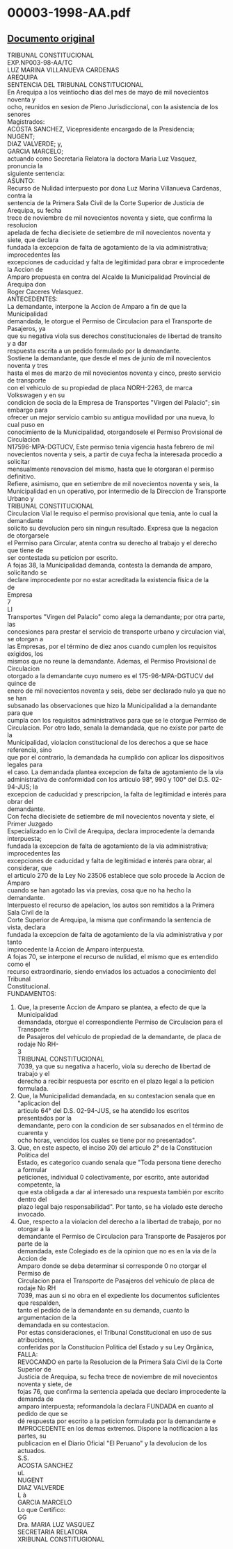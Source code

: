
00003-1998-AA.pdf
=================
  
[Documento original](https://tc.gob.pe/jurisprudencia/1998/00003-1998-AA.pdf)  
---  
TRIBUNAL CONSTITUCIONAL  
EXP.NP003-98-AA/TC  
LUZ MARINA VILLANUEVA CARDENAS  
AREQUIPA  
SENTENCIA DEL TRIBUNAL CONSTITUCIONAL  
En Arequipa a los veintiocho dias del mes de mayo de mil novecientos noventa y  
ocho, reunidos en sesion de Pleno Jurisdiccional, con la asistencia de los senores  
Magistrados:  
ACOSTA SANCHEZ, Vicepresidente encargado de la Presidencia;  
NUGENT;  
DIAZ VALVERDE; y,  
GARCIA MARCELO;  
actuando como Secretaria Relatora la doctora Maria Luz Vasquez, pronuncia la  
siguiente sentencia:  
ASUNTO:  
Recurso de Nulidad interpuesto por dona Luz Marina Villanueva Cardenas, contra la  
sentencia de la Primera Sala Civil de la Corte Superior de Justicia de Arequipa, su fecha  
trece de noviembre de mil novecientos noventa y siete, que confirma la resolucion  
apelada de fecha diecisiete de setiembre de mil novecientos noventa y siete, que declara  
fundada la excepcion de falta de agotamiento de la via administrativa; improcedentes las  
excepciones de caducidad y falta de legitimidad para obrar e improcedente la Accion de  
Amparo propuesta en contra del Alcalde la Municipalidad Provincial de Arequipa don  
Roger Caceres Velasquez.  
ANTECEDENTES:  
La demandante, interpone la Accion de Amparo a fin de que la Municipalidad  
demandada, le otorgue el Permiso de Circulacion para el Transporte de Pasajeros, ya  
que su negativa viola sus derechos constitucionales de libertad de transito y a dar  
respuesta escrita a un pedido formulado por la demandante.  
Sostiene la demandante, que desde el mes de junio de mil novecientos noventa y tres  
hasta el mes de marzo de mil novecientos noventa y cinco, presto servicio de transporte  
con el vehiculo de su propiedad de placa NORH-2263, de marca Volkswagen y en su  
condicion de socia de la Empresa de Transportes "Virgen del Palacio"; sin embargo para  
ofrecer un mejor servicio cambio su antigua movilidad por una nueva, lo cual puso en  
conocimiento de la Municipalidad, otorgandosele el Permiso Provisional de Circulacion  
N17596-MPA-DGTUCV, Este permiso tenia vigencia hasta febrero de mil  
novecientos noventa y seis, a partir de cuya fecha la interesada procedio a solicitar  
mensualmente renovacion del mismo, hasta que le otorgaran el permiso definitivo.  
Refiere, asimismo, que en setiembre de mil novecientos noventa y seis, la  
Municipalidad en un operativo, por intermedio de la Direccion de Transporte Urbano y  
TRIBUNAL CONSTITUCIONAL  
Circulacion Vial le requiso el permiso provisional que tenia, ante lo cual la demandante  
solicito su devolucion pero sin ningun resultado. Expresa que la negacion de otorgarsele  
el Permiso para Circular, atenta contra su derecho al trabajo y el derecho que tiene de  
ser contestada su peticion por escrito.  
A fojas 38, la Municipalidad demanda, contesta la demanda de amparo, solicitando se  
declare improcedente por no estar acreditada la existencia fisica de la  
de  
Empresa  
7  
LI  
Transportes "Virgen del Palacio" como alega la demandante; por otra parte, las  
concesiones para prestar el servicio de transporte urbano y circulacion vial, se otorgan a  
las Empresas, por el término de diez anos cuando cumplen los requisitos exigidos, los  
mismos que no reune la demandante. Ademas, el Permiso Provisional de Circulacion  
otorgado a la demandante cuyo numero es el 175-96-MPA-DGTUCV del quince de  
enero de mil novecientos noventa y seis, debe ser declarado nulo ya que no se han  
subsanado las observaciones que hizo la Municipalidad a la demandante para que  
cumpla con los requisitos administrativos para que se le otorgue Permiso de  
Circulacion. Por otro lado, senala la demandada, que no existe por parte de la  
Municipalidad, violacion constitucional de los derechos a que se hace referencia, sino  
que por el contrario, la demandada ha cumplido con aplicar los dispositivos legales para  
el caso. La demandada plantea excepcion de falta de agotamiento de la via  
administrativa de conformidad con los articulo 98°, 990 y 100° del D.S. 02-94-JUS; la  
excepcion de caducidad y prescripcion, la falta de legitimidad e interés para obrar del  
demandante.  
Con fecha diecisiete de setiembre de mil novecientos noventa y siete, el Primer Juzgado  
Especializado en lo Civil de Arequipa, declara improcedente la demanda interpuesta;  
fundada la excepcion de falta de agotamiento de la via administrativa; improcedentes las  
excepciones de caducidad y falta de legitimidad e interés para obrar, al considerar, que  
el articulo 270 de la Ley No 23506 establece que solo procede la Accion de Amparo  
cuando se han agotado las via previas, cosa que no ha hecho la demandante.  
Interpuesto el recurso de apelacion, los autos son remitidos a la Primera Sala Civil de la  
Corte Superior de Arequipa, la misma que confirmando la sentencia de vista, declara  
fundada la excepcion de falta de agotamiento de la via administrativa y por tanto  
improcedente la Accion de Amparo interpuesta.  
A fojas 70, se interpone el recurso de nulidad, el mismo que es entendido como el  
recurso extraordinario, siendo enviados los actuados a conocimiento del Tribunal  
Constitucional.  
FUNDAMENTOS:  
1. Que, la presente Accion de Amparo se plantea, a efecto de que la Municipalidad  
demandada, otorgue el correspondiente Permiso de Circulacion para el Transporte  
de Pasajeros del vehiculo de propiedad de la demandante, de placa de rodaje No RH-  
3  
TRIBUNAL CONSTITUCIONAL  
7039, ya que su negativa a hacerlo, viola su derecho de libertad de trabajo y el  
derecho a recibir respuesta por escrito en el plazo legal a la peticion formulada.  
2. Que, la Municipalidad demandada, en su contestacion senala que en "aplicacion del  
articulo 64° del D.S. 02-94-JUS, se ha atendido los escritos presentados por la  
demandante, pero con la condicion de ser subsanados en el término de cuarenta y  
ocho horas, vencidos los cuales se tiene por no presentados".  
3. Que, en este aspecto, el inciso 20) del articulo 2° de la Constitucion Politica del  
Estado, es categorico cuando senala que "Toda persona tiene derecho a formular  
peticiones, individual 0 colectivamente, por escrito, ante autoridad competente, la  
que esta obligada a dar al interesado una respuesta también por escrito dentro del  
plazo legal bajo responsabilidad". Por tanto, se ha violado este derecho invocado.  
4. Que, respecto a la violacion del derecho a la libertad de trabajo, por no otorgar a la  
demandante el Permiso de Circulacion para Transporte de Pasajeros por parte de la  
demandada, este Colegiado es de la opinion que no es en la via de la Accion de  
Amparo donde se deba determinar si corresponde 0 no otorgar el Permiso de  
Circulacion para el Transporte de Pasajeros del vehiculo de placa de rodaje No RH  
7039, mas aun si no obra en el expediente los documentos suficientes que respalden,  
tanto el pedido de la demandante en su demanda, cuanto la argumentacion de la  
demandada en su contestacion.  
Por estas consideraciones, el Tribunal Constitucional en uso de sus atribuciones,  
conferidas por la Constitucion Politica del Estado y su Ley Orgânica,  
FALLA:  
REVOCANDO en parte la Resolucion de la Primera Sala Civil de la Corte Superior de  
Justicia de Arequipa, su fecha trece de noviembre de mil novecientos noventa y siete, de  
fojas 76, que confirma la sentencia apelada que declaro improcedente la demanda de  
amparo interpuesta; reformandola la declara FUNDADA en cuanto al pedido de que se  
dé respuesta por escrito a la peticion formulada por la demandante e  
IMPROCEDENTE en los demas extremos. Dispone la notificacion a las partes, su  
publicacion en el Diario Oficial "El Peruano" y la devolucion de los actuados.  
S.S.  
ACOSTA SANCHEZ  
uL  
NUGENT  
DIAZ VALVERDE  
L à  
GARCIA MARCELO  
Lo que Certifico:  
GG  
Dra. MARIA LUZ VASQUEZ  
SECRETARIA RELATORA  
XRIBUNAL CONSTITUGIONAL